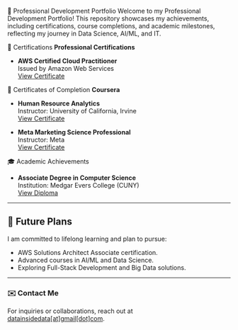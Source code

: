 🌟 Professional Development Portfolio
Welcome to my Professional Development Portfolio! This repository showcases my achievements, including certifications, course completions, and academic milestones, reflecting my journey in Data Science, AI/ML, and IT.

📜 Certifications
**Professional Certifications**
- **AWS Certified Cloud Practitioner**  
  Issued by Amazon Web Services  
  [View Certificate](Certifications/AWS/AWS_Certified_Cloud_Practitioner.pdf)

📄 Certificates of Completion
**Coursera**
- **Human Resource Analytics**  
  Instructor: University of California, Irvine  
  [View Certificate](Courses/Coursera/Human_Resources_Analytics/Human_Resources_Analytics_Certificate.pdf)

- **Meta Marketing Science Professional**  
  Instructor: Meta  
  [View Certificate](Courses/Coursera/Meta/Meta_Marketing_Analytics_Certificate.pdf)

🎓 Academic Achievements
- **Associate Degree in Computer Science**  
  Institution: Medgar Evers College (CUNY)  
  [View Diploma](Academic/Associate_Computer_Science.jpg)

---

## 🌱 Future Plans
I am committed to lifelong learning and plan to pursue:
- AWS Solutions Architect Associate certification.
- Advanced courses in AI/ML and Data Science.
- Exploring Full-Stack Development and Big Data solutions.

---

### ✉️ Contact Me
For inquiries or collaborations, reach out at [datainsidedata[at]gmail[dot]com](mailto:datainsidedata@gmail.com). 
